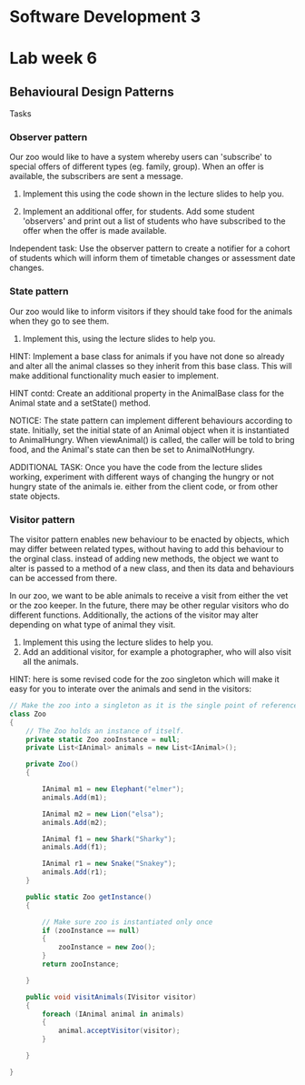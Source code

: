 # Software Development 3

# Lab week 6


## Behavioural Design Patterns


Tasks


### Observer pattern

Our zoo would like to have a system whereby users can 'subscribe' to special offers of different types (eg. family, group).  When an offer is available, the subscribers are sent a message.

1. Implement this using the code shown in the lecture slides to help you.

2. Implement an additional offer, for students.  Add some student 'observers' and print out a list of students who have subscribed to the offer when the offer is made available.

Independent task:  Use the observer pattern to create a notifier for a cohort of students which will inform them of timetable changes or assessment date changes.

### State pattern

Our zoo would like to inform visitors if they should take food for the animals when they go to see them.  

1. Implement this, using the lecture slides to help you.

HINT: Implement a base class for animals if you have not done so already and alter all the animal classes so they inherit from this base class. This will make additional functionality much easier to implement.

HINT contd: Create an additional property in the AnimalBase class for the Animal state and a setState() method.

NOTICE: The state pattern can implement different behaviours according to state.  Initially, set the initial state of an Animal object when it is instantiated to AnimalHungry.  When viewAnimal() is called, the caller will be told to bring food, and the Animal's state can then be set to AnimalNotHungry.

ADDITIONAL TASK: Once you have the code from the lecture slides working, experiment with different ways of changing the hungry or not hungry state of the animals ie. either from the client code, or from other state objects.


### Visitor pattern

The visitor pattern enables new behaviour to be enacted by objects, which may differ between related types, without having to add this behaviour to the orginal class.  instead of adding new methods, the object we want to alter is passed to a method of a new class, and then its data and behaviours can be accessed from there.

In our zoo, we want to be able animals to receive a visit from either the vet or the zoo keeper.  In the future, there may be other regular visitors who do different functions.  Additionally, the actions of the visitor may alter depending on what type of animal they visit.

1. Implement this using the lecture slides to help you.
2. Add an additional visitor, for example a photographer, who will also visit all the animals.


HINT:  here is some revised code for the zoo singleton which will make it easy for you to interate over the animals and send in the visitors:

```c#
// Make the zoo into a singleton as it is the single point of reference for the zoo.
class Zoo
{
    // The Zoo holds an instance of itself.
    private static Zoo zooInstance = null;
    private List<IAnimal> animals = new List<IAnimal>();

    private Zoo()
    {

        IAnimal m1 = new Elephant("elmer");
        animals.Add(m1);

        IAnimal m2 = new Lion("elsa");
        animals.Add(m2);

        IAnimal f1 = new Shark("Sharky");
        animals.Add(f1);

        IAnimal r1 = new Snake("Snakey");
        animals.Add(r1);
    }

    public static Zoo getInstance()
    {

        // Make sure zoo is instantiated only once
        if (zooInstance == null)
        {
            zooInstance = new Zoo();
        }
        return zooInstance;

    }

    public void visitAnimals(IVisitor visitor)
    {
        foreach (IAnimal animal in animals)
        {
            animal.acceptVisitor(visitor);
        }

    }

}
```